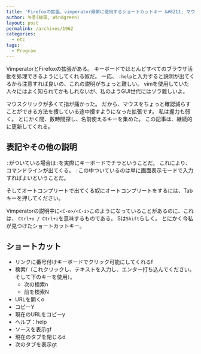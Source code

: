 ```yaml
---
title: 'Firefoxの拡張、vimperator頻繁に使用するショートカットキー &#8211; マウスから解放してくれる拡張'
author: 녹풍(綠風, Windgreen)
layout: post
permalink: /archives/1962
categories:
  - etc
tags:
  - Program
---
```

VimperatorとFirefoxの拡張がある。 キーボードでほとんどすべてのブラウザ活動を処理できるようにしてくれる奴だ。 一応、 `:help`と入力すると説明が出てくるから注意すれば良いの、これの説明がちょっと難しい。 vimを使用していた人々にはよく知られてかもしれないが、私のようGUI世代にはゾラ難しいよ。

マウスクリックが多くて指が痛かった。 だから、マウスをちょっと確認減らすことができる方法を捜している途中捜すようになった拡張です。 私は握力も弱く。 とにかく間、数時間探し、名前使えるキーを集めた。 この記事は、継続的に更新してくれる。

## 表記やその他の説明

`:`がついている場合は`:`を実際にキーボードでチラということだ。 これにより、コマンドラインが出てくる。 `:`この中ついているのは単に画面表示モードで入力すればよいということだ。

そしてオートコンプリートで出てくる奴にオートコンプリートをするには、Tabキーを押してください。

Vimperatorの説明中に`<C-o>/<C-i>`このようになっていることがあるのに、これは、 `Ctrl+o / Ctrl+i`を意味するものである。 Sは`Shift`らしく。 とにかく今私が見つけたショートカットキー。

## ショートカット

*   リンクに番号付けキーボードでクリック可能にしてくれるf
*   検索/（これクリックし、テキストを入力し、エンター打ち込んでください。そして下のキーを使用）。 
    *   次の検索n
    *   前を検索N
*   URLを開くo
*   コピーY
*   現在のURLをコピーy
*   ヘルプ：help
*   ソースを表示gf
*   現在のタブを閉じるd
*   次のタブを表示gt